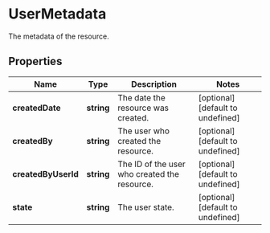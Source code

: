 # UserMetadata

The metadata of the resource.
## Properties
| Name | Type | Description | Notes |
| ------------ | ------------- | ------------- | ------------- |
| **createdDate** | **string** | The date the resource was created. | [optional] [default to undefined] |
| **createdBy** | **string** | The user who created the resource. | [optional] [default to undefined] |
| **createdByUserId** | **string** | The ID of the user who created the resource. | [optional] [default to undefined] |
| **state** | **string** | The user state. | [optional] [default to undefined] |


